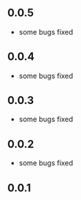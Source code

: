 ## 0.0.5
* some bugs fixed

## 0.0.4
* some bugs fixed

## 0.0.3
* some bugs fixed

## 0.0.2
* some bugs fixed

## 0.0.1


